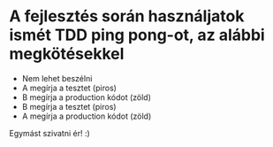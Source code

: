 # A fejlesztés során használjatok ismét TDD ping pong-ot, az alábbi megkötésekkel
 - Nem lehet beszélni
 - A megírja a tesztet (piros)
 - B megírja a production kódot (zöld)
 - B megírja a tesztet (piros)
 - A megírja a production kódot (zöld)

Egymást szivatni ér! :)